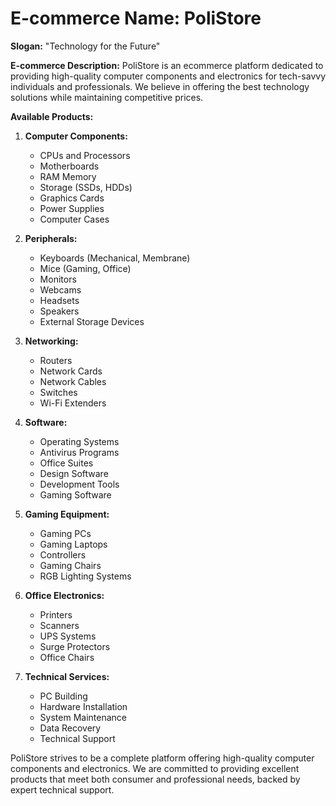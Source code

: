 # **E-commerce Name:** PoliStore

**Slogan:** "Technology for the Future"

**E-commerce Description:** PoliStore is an ecommerce platform dedicated to providing high-quality computer components
and electronics for tech-savvy individuals and professionals. We believe in offering the best technology solutions while
maintaining competitive prices.

**Available Products:**

1. **Computer Components:**
    - CPUs and Processors
    - Motherboards
    - RAM Memory
    - Storage (SSDs, HDDs)
    - Graphics Cards
    - Power Supplies
    - Computer Cases

2. **Peripherals:**
    - Keyboards (Mechanical, Membrane)
    - Mice (Gaming, Office)
    - Monitors
    - Webcams
    - Headsets
    - Speakers
    - External Storage Devices

3. **Networking:**
    - Routers
    - Network Cards
    - Network Cables
    - Switches
    - Wi-Fi Extenders

4. **Software:**
    - Operating Systems
    - Antivirus Programs
    - Office Suites
    - Design Software
    - Development Tools
    - Gaming Software

5. **Gaming Equipment:**
    - Gaming PCs
    - Gaming Laptops
    - Controllers
    - Gaming Chairs
    - RGB Lighting Systems

6. **Office Electronics:**
    - Printers
    - Scanners
    - UPS Systems
    - Surge Protectors
    - Office Chairs

7. **Technical Services:**
    - PC Building
    - Hardware Installation
    - System Maintenance
    - Data Recovery
    - Technical Support

PoliStore strives to be a complete platform offering high-quality computer components and electronics. We are committed
to providing excellent products that meet both consumer and professional needs, backed by expert technical support.
